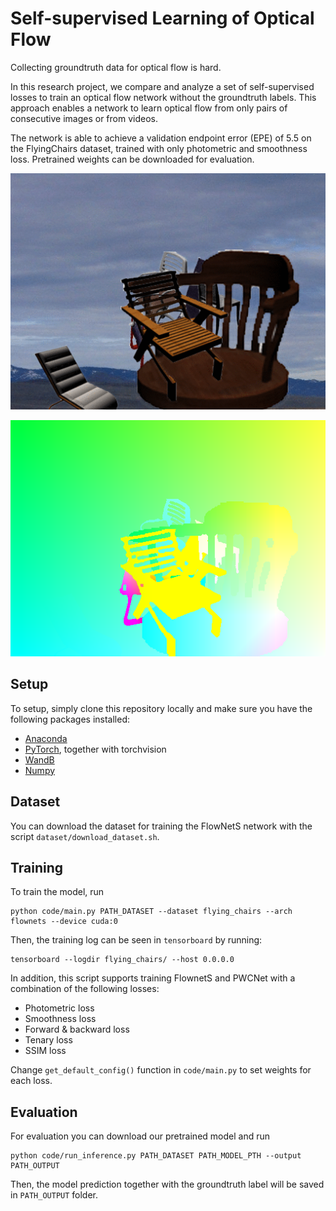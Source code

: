 # Self-supervised Learning of Optical Flow

Collecting groundtruth data for optical flow is hard.

In this research project, we compare and analyze a set of self-supervised losses to train an optical flow network without the groundtruth labels. This approach enables a network to learn optical flow from only pairs of consecutive images or from videos.

The network is able to achieve a validation endpoint error (EPE) of 5.5 on the FlyingChairs dataset, trained with only photometric and smoothness loss. Pretrained weights can be downloaded for evaluation.

![input_sample](code/images/input_2.gif)

![flow_sample](code/images/GT_2.png)

## Setup

To setup, simply clone this repository locally and make sure you have the following packages installed:

- [Anaconda](https://www.anaconda.com)
- [PyTorch](https://pytorch.org), together with torchvision
- [WandB](https://www.wandb.com)
- [Numpy](https://numpy.org)

## Dataset

You can download the dataset for training the FlowNetS network with the script `dataset/download_dataset.sh`.

## Training

To train the model, run

    python code/main.py PATH_DATASET --dataset flying_chairs --arch flownets --device cuda:0

Then, the training log can be seen in `tensorboard` by running:

    tensorboard --logdir flying_chairs/ --host 0.0.0.0

In addition, this script supports training FlownetS and PWCNet with a combination of the following losses:

- Photometric loss
- Smoothness loss
- Forward & backward loss
- Tenary loss
- SSIM loss

Change `get_default_config()` function in `code/main.py` to set weights for each loss.

## Evaluation

For evaluation you can download our pretrained model and run

    python code/run_inference.py PATH_DATASET PATH_MODEL_PTH --output PATH_OUTPUT

Then, the model prediction together with the groundtruth label will be saved in `PATH_OUTPUT` folder.
